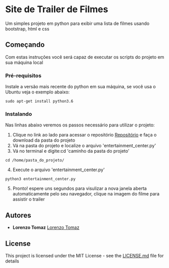 # Site de Trailer de Filmes

Um simples projeto em python para exibir uma lista de filmes usando bootstrap, html e css

## Começando

Com estas instruções você será capaz de executar os scripts do projeto em sua máquina local

### Pré-requisitos


Instale a versão mais recente do python em sua máquina, se você usa o Ubuntu veja o exemplo abaixo:

```
sudo apt-get install python3.6
```

### Instalando

Nas linhas abaixo veremos os passos necessário para utilizar o projeto:

1. Clique no link ao lado para acessar o repositório [Repositório](https://github.com/LorenzoTomaz/ud036_StarterCode) e faça o download da pasta do projeto
2. Vá na pasta do projeto e localize o arquivo 'entertainment_center.py'
3. Vá no terminal e digite:cd 'caminho da pasta do projeto'
```
cd /home/pasta_do_projeto/
```
4. Execute o arquivo 'entertainment_center.py'

```
python3 entertainment_center.py
```

5. Pronto! espere uns segundos para visulizar a nova janela aberta automaticamente pelo seu navegador, clique na imagem do filme para assistir o trailer

## Autores

* **Lorenzo Tomaz** [Lorenzo Tomaz](https://github.com/LorenzoTomaz)

## License

This project is licensed under the MIT License - see the [LICENSE.md](LICENSE.md) file for details


